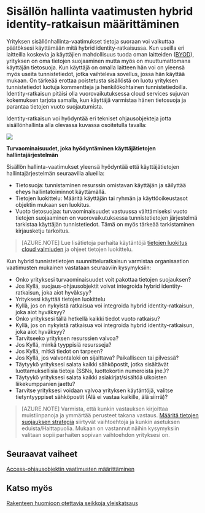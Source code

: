 <properties
    pageTitle="Azure Active Directoryn hybrid tunnistetietojen tyyliseikat - sisällönhallinta vaatimusten määrittäminen | Microsoft Azure"
    description="Sisältää huomioon tietoja sen selvittämisestä sisällönhallinta tarpeisiin. Kun käyttäjä on omalla laitteen hän voi on yleensä myös useita tunnistetiedot, jotka vaihteleva sovellus, jossa hän käyttää mukaan. On tärkeää erottaa poistetusta sisällöstä on luotu ja yrityksen tunnistetiedot-sovelluksella luodut niistä Omat tunnistetiedot. Identity-ratkaisun pitäisi olla vuorovaikutuksessa cloud services sujuvan kokemuksen tarjota samalla, kun käyttäjä varmistaa hänen tietosuoja ja parantaa tietojen vuoto suojautumista."
    documentationCenter=""
    services="active-directory"
    authors="billmath"
    manager="femila"
    editor=""/>

<tags
    ms.service="active-directory"
    ms.devlang="na"
    ms.topic="article"
    ms.tgt_pltfrm="na"
    ms.workload="identity" 
    ms.date="08/08/2016"
    ms.author="billmath"/>

# <a name="determine-content-management-requirements-for-your-hybrid-identity-solution"></a>Sisällön hallinta vaatimusten hybrid identity-ratkaisun määrittäminen

Yrityksen sisällönhallinta-vaatimukset tietoja suoraan voi vaikuttaa päätöksesi käyttämään mitä hybrid identity-ratkaisussa. Kun useilla eri laitteilla koskevia ja käyttäjien mahdollisuus tuoda oman laitteiden ([BYOD](http://aka.ms/byodcg)), yrityksen on oma tietojen suojaaminen mutta myös on muuttumattomana käyttäjän tietosuoja. Kun käyttäjä on omalla laitteen hän voi on yleensä myös useita tunnistetiedot, jotka vaihteleva sovellus, jossa hän käyttää mukaan. On tärkeää erottaa poistetusta sisällöstä on luotu yrityksen tunnistetiedot luotuja kommentteja ja henkilökohtainen tunnistetiedoilla. Identity-ratkaisun pitäisi olla vuorovaikutuksessa cloud services sujuvan kokemuksen tarjota samalla, kun käyttäjä varmistaa hänen tietosuoja ja parantaa tietojen vuoto suojautumista. 

Identity-ratkaisun voi hyödyntää eri tekniset ohjausobjekteja jotta sisällönhallinta alla olevassa kuvassa osoitetulla tavalla:
 
![](./media/hybrid-id-design-considerations/securitycontrols.png)

**Turvaominaisuudet, joka hyödyntäminen käyttäjätietojen hallintajärjestelmän**

Sisällön hallinta-vaatimukset yleensä hyödyntää että käyttäjätietojen hallintajärjestelmän seuraavilla alueilla:

- Tietosuoja: tunnistaminen resurssin omistavan käyttäjän ja säilyttää eheys hallintatoiminnot käyttämällä.
- Tietojen luokittelu: Määritä käyttäjän tai ryhmän ja käyttöoikeustasot objektin mukaan sen luokitus. 
- Vuoto tietosuojaa: turvaominaisuudet vastuussa välttämiseksi vuoto tietojen suojaaminen on vuorovaikutuksessa tunnistetietojen järjestelmä tarkistaa käyttäjän tunnistetiedot. Tämä on myös tärkeää tarkistaminen kirjausketju tarkoitus.

>[AZURE.NOTE]
Lue lisätietoja parhaita käytäntöjä [tietojen luokitus cloud valmiuden](http://download.microsoft.com/download/0/A/3/0A3BE969-85C5-4DD2-83B6-366AA71D1FE3/Data-Classification-for-Cloud-Readiness.pdf) ja ohjeet tietojen luokittelu.

Kun hybrid tunnistetietojen suunnitteluratkaisun varmistaa organisaation vaatimusten mukainen vastataan seuraaviin kysymyksiin:

- Onko yrityksesi turvaominaisuudet voit pakottaa tietojen suojauksen?
 - Jos Kyllä, suojaus-ohjausobjektit voivat integroida hybrid identity-ratkaisun, joka aiot hyväksyy?
- Yrityksesi käyttää tietojen luokittelu
 - Kyllä, jos on nykyistä ratkaisua voi integroida hybrid identity-ratkaisun, joka aiot hyväksyy?
- Onko yrityksesi tällä hetkellä kaikki tiedot vuoto ratkaisu? 
 - Kyllä, jos on nykyistä ratkaisua voi integroida hybrid identity-ratkaisun, joka aiot hyväksyy?
- Tarvitseeko yrityksen resurssien valvoa?
 - Jos Kyllä, minkä tyyppisiä resursseja?
 - Jos Kyllä, mitkä tiedot on tarpeen?
 - Jos Kyllä, jos valvontaloki on sijaittava? Paikalliseen tai pilvessä?
- Täytyykö yrityksesi salata kaikki sähköpostit, jotka sisältävät luottamuksellisia tietoja (SSNs, luottokortin numeroista jne.)?
- Täytyykö yrityksesi salata kaikki asiakirjat/sisältöä ulkoisten liikekumppanien jaettu?
- Tarvitse yrityksesi voidaan valvoa yrityksen käytäntöjä, valitse tietyntyyppiset sähköpostit (Älä ei vastaa kaikille, älä siirrä)?
 
>[AZURE.NOTE]
Varmista, että kunkin vastauksen kirjoittaa muistiinpanoja ja ymmärtää perusteet takana vastaus. [Määritä tietojen suojauksen strategia](active-directory-hybrid-identity-design-considerations-data-protection-strategy.md) siirtyvät vaihtoehtoja ja kunkin asetuksen eduista/Haittapuolia.  Mukaan on vastannut näihin kysymyksiin valitaan sopii parhaiten sopivan vaihtoehdon yrityksesi on.


## <a name="next-steps"></a>Seuraavat vaiheet
[Access-ohjausobjektin vaatimusten määrittäminen](active-directory-hybrid-identity-design-considerations-accesscontrol-requirements.md)

## <a name="see-also"></a>Katso myös
[Rakenteen huomioon otettavia seikkoja yleiskatsaus](active-directory-hybrid-identity-design-considerations-overview.md)
